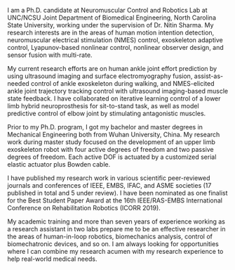 
I am a Ph.D. candidate at Neuromuscular Control and Robotics Lab at UNC/NCSU Joint Department of Biomedical Engineering, North Carolina State University, working under the supervision of Dr. Nitin Sharma. My research interests are in the areas of human motion intention detection, neuromuscular electrical stimulation (NMES) control, exoskeleton adaptive control, Lyapunov-based nonlinear control, nonlinear observer design, and sensor fusion with multi-rate.

My current research efforts are on human ankle joint effort prediction by using ultrasound imaging and surface electromyography fusion, assist-as-needed control of ankle exoskeleton during walking, and NMES-elicited ankle joint trajectory tracking control with ultrasound imaging-based muscle state feedback. I have collaborated on iterative learning control of a lower limb hybrid neuroprosthesis for sit-to-stand task, as well as model predictive control of elbow joint by stimulating antagonistic muscles.

Prior to my Ph.D. program, I got my bachelor and master degrees in Mechanical Engineering both from Wuhan University, China. My research work during master study focused on the development of an upper limb exoskeleton robot with four active degrees of freedom and two passive degrees of freedom. Each active DOF is actuated by a customized serial elastic actuator plus Bowden cable. 

I have published my research work in various scientific peer-reviewed journals and conferences of IEEE, EMBS, IFAC, and ASME societies (17 published in total and 5 under review). I have been nominated as one finalist for the Best Student Paper Award at the 16th IEEE/RAS-EMBS International Conference on Rehabilitation Robotics (ICORR 2019).

My academic training and more than seven years of experience working as a research assistant in two labs prepare me to be an effective researcher in the areas of human-in-loop robotics, biomechanics analysis, control of biomechatronic devices, and so on. I am always looking for opportunities where I can combine my research acumen with my research experience to help real-world medical needs. 


